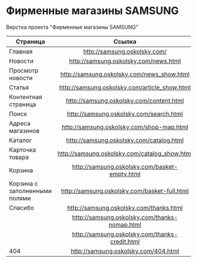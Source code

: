 Фирменные магазины SAMSUNG
=======

Верстка проекта "Фирменные магазины SAMSUNG"

| Страница                      | Ссылка                                         |
|-------------------------------|:----------------------------------------------:|
| Главная                       | http://samsung.oskolsky.com/                   |
| Новости                       | http://samsung.oskolsky.com/news.html          |
| Просмотр новости              | http://samsung.oskolsky.com/news_show.html     |
| Статья                        | http://samsung.oskolsky.com/article_show.html  |
| Контентная страница           | http://samsung.oskolsky.com/content.html       |
| Поиск                         | http://samsung.oskolsky.com/search.html        |
| Адреса магазинов              | http://samsung.oskolsky.com/shop-map.html      |
| Каталог                       | http://samsung.oskolsky.com/catalog.html       |
| Карточка товара               | http://samsung.oskolsky.com/catalog_show.html  |
| Корзина                       | http://samsung.oskolsky.com/basket-empty.html  |
| Корзина с заполненными полями | http://samsung.oskolsky.com/basket-full.html   |
| Спасибо                       | http://samsung.oskolsky.com/thanks.html        |
|                               | http://samsung.oskolsky.com/thanks-nomap.html  |
|                               | http://samsung.oskolsky.com/thanks-credit.html |
| 404                           | http://samsung.oskolsky.com/404.html           |